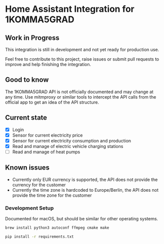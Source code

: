 # Home Assistant Integration for 1KOMMA5GRAD

## Work in Progress

This integration is still in development and not yet ready for production use.

Feel free to contribute to this project, raise issues or submit pull
requests to improve and help finishing the integration.

## Good to know

The 1KOMMA5GRAD API is not officially documented and may change at any time.
Use mitmproxy or similar tools to intercept the API calls from the official app
to get an idea of the API structure.

## Current state

- [x] Login
- [x] Sensor for current electricity price
- [x] Sensor for current electricity consumption and production
- [x] Read and manage of electric vehicle charging stations
- [ ] Read and manage of heat pumps

## Known issues

- Currently only EUR currency is supported, the API does not provide the currency for the customer
- Currently the time zone is hardcoded to Europe/Berlin, the API does not provide the time zone for the customer

### Development Setup

Documented for macOS, but should be similar for other operating systems.

```bash
brew install python3 autoconf ffmpeg cmake make

pip install -r requirements.txt
```